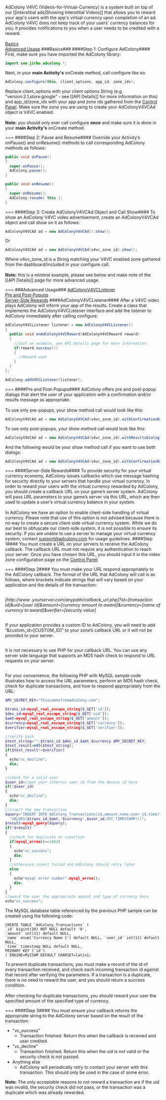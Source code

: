 AdColony V4VC (Videos-for-Virtual-Currency) is a system built on top of our [[interstitial ads|Showing Interstitial Videos]] that allows you to reward your app's users with the app's virtual currency upon completion of an ad. AdColony V4VC does not keep track of your users' currency balances for you; it provides notifications to you when a user needs to be credited with a reward.<br><br>
[Basics](Showing-V4VC-Videos#basics)<br>
[Advanced Usage](Showing-V4VC-Videos#advanced-usage)
###Basics###
####Step 1: Configure AdColony####
First, make sure you have imported the AdColony library:
```java
import com.jirbo.adcolony.*;
```
Next, in your **main Activity's** onCreate method, call configure like so:
```java
AdColony.configure(this, client_options, app_id, zone_ids);
```
Replace client_options with your client options String (e.g. "version:2.1,store:google" - see [[API Details]] for more information on this) and app_id/zone_ids with your app and zone ids gathered from the [Control Panel](http://clients.adcolony.com). Make sure the zone you are using to create your AdColonyV4VCAd object is V4VC enabled.<br><br>
**Note:** you should only ever call configure **once** and make sure it is done in your **main Activity's** onCreate method.

===
####Step 2: Pause and Resume####
Override your Activity’s onPause() and onResume() methods to call corresponding AdColony methods as follows:
```java
public void onPause() 
{
  super.onPause();
  AdColony.pause(); 
}

public void onResume() 
{
  super.onResume();
  AdColony.resume( this ); 
}
```

===
####Step 3: Create AdColonyV4VCAd Object and Call Show####
To show an AdColony V4VC video advertisement, create an AdColonyV4VCAd object and call show on it as follows:
```java
AdColonyV4VCAd ad = new AdColonyV4VCAd().show();
```
Or
```java
AdColonyV4VCAd ad = new AdColonyV4VCAd(v4vc_zone_id).show();
```
Where v4vc_zone_id is a String matching your V4VC enabled zone gathered from the dashboard/included in your configure call.<br><br>
**Note:** this is a minimal example, please see below and make note of the [[API Details]] page for more advanced usage.

===
###Advanced Usage###
[AdColonyV4VCListener](Showing-V4VC-Videos#adcolonyv4vclistener)<br>
[Pre and Post-Popups](Showing-V4VC-Videos#pre-and-post-popups)<br>
[Server-Side Rewards](Showing-V4VC-Videos#server-side-rewards)
####AdColonyV4VCListener####
After a V4VC video plays AdColony will inform your app of the results. Create a class that implements the AdColonyV4VCListener interface and add the listener to AdColony immediately after calling configure:
```java
AdColonyV4VCListener listener = new AdColonyV4VCListener()
{
  public void onAdColonyV4VCReward(AdColonyV4VCReward reward)
  {
    //Just an example, see API Details page for more information.
    if(reward.success())
    {
      //Reward user
    }
  }
};

AdColony.addV4VCListener(listener);
```
===
####Pre and Post-Popups####
AdColony offers pre and post-popup dialogs that alert the user of your application with a confirmation and/or results message as appropriate.<br><br>
To use only pre-popups, your show method call would look like this:
```java
AdColonyV4VCAd ad = new AdColonyV4VCAd(v4vc_zone_id).withConfirmationDialog().show();
```
To use only post-popups, your show method call would look like this:
```java
AdColonyV4VCAd ad = new AdColonyV4VCAd(v4vc_zone_id).withResultsDialog().show();
```
And the following would be your show method call if you want to use both dialogs:
```java
AdColonyV4VCAd ad = new AdColonyV4VCAd(v4vc_zone_id).withConfirmationDialog().withResultsDialog().show();
```

===
####Server-Side Rewards####
To provide security for your virtual currency economy, AdColony issues callbacks which use message hashing for security directly to your servers that handle your virtual currency. In order to reward your users with the virtual currency rewarded by AdColony, you should create a callback URL on your game’s server system. AdColony will pass URL parameters to your game’s server via this URL, which are then used to update a user’s virtual currency balance in your system. <br><br>
In AdColony we have an option to enable client­-side handling of virtual currency. Please note that use of this option is not advised because there is no way to create a secure client-­side virtual currency system. While we do our best to obfuscate our client­-side system, it is not possible to ensure its security. If you are unable to use a server to manage your virtual currency system, contact support@adcolony.com for usage guidelines.
####Step 1####
You must create a URL on your servers to receive the AdColony callback. The callback URL must not require any authentication to reach your server. Once you have chosen this URL, you should input it in the video zone configuration page on the [Control Panel](http://clients.adcolony.com).

===
####Step 2####
You must make your URL respond appropriately to the AdColony callback. The format of the URL that AdColony will call is as follows, where brackets indicate strings that will vary based on your application and the details of the transaction:<br><br>

_[http://www .yourserver.com/anypath/callback_url.php]?id=[transaction id]&uid=[user id]&amount=[currency amount to award]&currency=[name of currency to award]&verifier=[security value]_<br><br>

If your application provides a custom ID to AdColony, you will need to add “&custom_id=[CUSTOM_ID]” to your zone’s callback URL or it will not be provided to your server.<br><br>

It is not necessary to use PHP for your callback URL. You can use any server side language that supports an MD5 hash check to respond to URL requests on your server.<br><br>

For your convenience, the following PHP with MySQL sample code illustrates how to access the URL parameters, perform an MD5 hash check, check for duplicate transactions, and how to respond appropriately from the URL:
```php
$MY_SECRET_KEY="Thiscomesfromadcolony.com";

$trans_id=mysql_real_escape_string($_GET['id']); 
$dev_id=mysql_real_escape_string($_GET['uid']); 
$amt=mysql_real_escape_string($_GET['amount']); 
$currency=mysql_real_escape_string($_GET['currency']); 
$verifier=mysql_real_escape_string($_GET['verifier']);

//verify hash 
$test_string="".$trans_id.$dev_id.$amt.$currency.$MY_SECRET_KEY; 
$test_result=md5($test_string);
if($test_result!=$verifier)
{
  echo"vc_decline";
  die; 
}

//check for a valid user 
$user_id=//get your internal user id from the device id here 
if(!$user_id)
{
  echo"vc_decline";
  die; 
}
//insert the new transaction 
$query="INSERT INTO AdColony_Transactions(id,amount,name,user_id,time)".
  "VALUES($trans_id,$amt,'$currency',$user_id,UTC_TIMESTAMP())"; 
$result=mysql_query($query);
if(!$result)
{
  //check for duplicate on insertion 
  if(mysql_errno()==1062)
  {
    echo"vc_success";
    die; 
  }
  //otherwise insert failed and AdColony should retry later 
  else
  {
    echo"mysql error number".mysql_errno();
    die; 
  }
}
//award the user the appropriate amount and type of currency here 
echo"vc_success";
```
The MySQL database table referenced by the previous PHP sample can be created using the following code:
```mysql
CREATE TABLE `AdColony_Transactions` (
`id` bigint(20) NOT NULL default '0',
`amount` int(11) default NULL,
`name` enum('Currency Name 1') default NULL, `user_id` int(11) default NULL,
`time` timestamp NULL default NULL,
PRIMARY KEY (`id`)
) ENGINE=MyISAM DEFAULT CHARSET=latin1;
```
To prevent duplicate transactions, you must make a record of the id of every transaction received, and check each incoming transaction id against that record after verifying the parameters. If a transaction is a duplicate, there is no need to reward the user, and you should return a success condition.<br><br>
After checking for duplicate transactions, you should reward your user the specified amount of the specified type of currency.

===
####Step 3####
You must ensure your callback returns the appropriate string to the AdColony server based on the result of the transaction:<br>
* "vc_success"
  * Transaction finished. Return this when the callback is received and user credited.
* "vc_decline"
  * Transaction finished. Return this when the uid is not valid or the security check is not passed.
* Anything else
  * AdColony will periodically retry to contact your server with this transaction. This should only be used in the case of some error.

**Note:** The only acceptable reasons to not reward a transaction are if the uid was invalid, the security check did not pass, or the transaction was a duplicate which was already rewarded.
